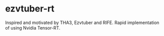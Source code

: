 # ezvtuber-rt
Inspired and motivated by THA3, Ezvtuber and RIFE. Rapid implementation of using Nvidia Tensor-RT. 
